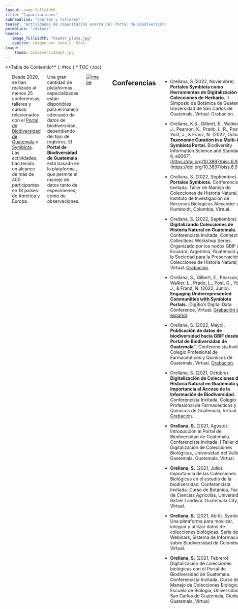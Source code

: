 ```yaml
---
layout: page-fullwidth
title: "Capacitaciones"
subheadline: "Charlas y Talleres"
teaser: "Actividades de capacitación acerca del Portal de Biodiversidad de Guatemala."
permalink: "/datos/"
header:
   image_fullwidth: "header_pluma.jpg"
   caption: Imagen por Sara L. Ríos
image: 
    thumb: biodiversidadgt.jpg 
---
```


<div class="row">
<div class="medium-4 medium-push-8 columns" markdown="1">
<div class="panel radius" markdown="1">
**Tabla de Contenido**
{: #toc }
*  TOC
{:toc}
</div>
</div><!-- /.medium-4.columns -->

<div class="medium-8 medium-pull-4 columns" markdown="1">

---

Desde 2020, se han realizado al menos 25 conferencias, talleres y cursos relacionados con el [Portal de Biodiversidad de Guatemala](https://biodiversidad.gt) o [Symbiota](https://symbiota.org). Las actividades, han tenido un alcance de más de 400 participantes en 18 países de América y Europa.

Una gran cantidad de plataformas especializadas están disponibles para el manejo adecuado de datos de biodiversidad, dependiendo del tipo de registros. El **Portal de Biodiversidad de Guatemala** está basado en la plataforma , que permite el manejo de datos tanto de especímenes, como de observaciones.     

[![image](https://github.com/GuatemalaPortal/guatemalaportal.github.io/blob/main/static/portalPortalDesign.jpg?raw=true)
](https://biodiversidad.gt)

---

## Conferencias

- Orellana, S (2022, Noviembre). **Portales Symbiota como Herramientas de Digitalización de Colecciones de Herbario.** II Simposio de Botánica de Guatemala, Universidad de San Carlos de Guatemala, Virtual. Grabación.

- Orellana, K.S., Gilbert, E., Walker, L. J., Pearson, K., Prado, L. R., Post, G., Yost, J., & Franz, N. (2022, Octubre). **Taxonomic Curation in a Multi-taxa Symbiota Portal.** Biodiversity Information Science and Standards, 6, e93671. [https://doi.org/10.3897/biss.6.93671](https://doi.org/10.3897/biss.6.93671)

- Orellana, S. (2022, Septiembre). **Portales Symbiota.** Conferencista Invitada. Taller de Manejo de Colecciones de Historia Natural, Instituto de Investigación de Recursos Biológicos Alexander von Humboldt, Colombia, Virtual.

- Orellana, S. (2022, Septiembre). **Digitalizando Colecciones de Historia Natural en Guatemala.** Conferencista Invitada. Connecting Collections Workshop Series. Organizado por los nodos GBIF de Ecuador, Argentina, Guatemala y por la Sociedad para la Preservación de Colecciones de Historia Natural, Virtual. [Grabación](https://www.youtube.com/watch?v=lnlnVE7NaKo&t=1188s).

- Orellana, S., Gilbert, E., Pearson, K., Walker, L., Prado, L., Post, G., Yost, J., & Franz, N. (2022, Junio). **Engaging Underrepresented Communities with Symbiota Portals.** iDigBio’s Digital Data Conference, Virtual. [Grabación en español](https://www.youtube.com/watch?v=bkq1NrKn8w4).

- Orellana, S. (2022, Mayo). **Publicación de datos de biodiversidad hacia GBIF desde el Portal de Biodiversidad de Guatemala”**. Conferencista Invitada. Colegio Profesional de Farmacéuticos y Químicos de Guatemala, Virtual. [Grabación](https://www.facebook.com/watch/live/?ref=watch_permalink&v=918191852416589).

- Orellana, S. (2021, Octubre). **Digitalización de Colecciones de Historia Natural en Guatemala y la Importancia al Acceso de la Información de Biodiversidad.** Conferencista Invitada. Colegio Profesional de Farmacéuticos y Químicos de Guatemala, Virtual. [Grabación](https://www.facebook.com/watch/live/?ref=watch_permalink&v=918191852416589).

- **Orellana, S.** (2021, Agosto). Introducción al Portal de Biodiversidad de Guatemala. Conferencista Invitada. I Taller de Digitalización de Colecciones Biológicas, Universidad del Valle de Guatemala, Guatemala, Virtual.

- **Orellana, S.** (2021, Julio). Importancia de las Colecciones Biológicas en el estudio de la biodiversidad. Conferencista Invitada. Curso de Botánica, Facultad de Ciencias Agrícolas, Universidad Rafael Landívar, Guatemala City, Virtual.

- **Orellana, S.** (2021, Abril). Symbiota: Una plataforma para movilzar, integrar y utilizar datos de colecciones biológicas. Serie de Webinars, Sistema de Información sobre Biodiversidad de Colombia, Virtual.

- **Orellana, S.** (2021, Febrero). Digitalización de colecciones biológicas con el Portal de Biodiversidad de Guatemala. Conferencista Invitada. Curso de Manejo de Colecciones Biológicas, Escuela de Biología, Universidad de San Carlos de Guatemala, Ciudad de Guatemala, Virtual.

### Talleres

Es el principal tipo de datos manejados dentro del Portal de Biodiversidad. Estos registros consisten en información contenida en `etiquetas de especímenes` depositados en colecciones científicas (plantas, animales, hongos, fósiles). Pueden incluir fotografías de los especímenes y/o etiquetas, pero no es requisito para ingresar los datos. [Ejemplo](https://biodiversidad.gt/portal/collections/misc/collprofiles.php?collid=16) de colección de especímenes preservados.

[![image](https://github.com/biodiversidadgt/docs/assets/69399374/d1754118-980e-44c2-b719-2be3575d2eac)
](https://biodiversidad.gt/portal/collections/individual/index.php?occid=8126&clid=0)
Fotografía: Julio Ayala. Colección de Artrópodos UVGC.

### Registros de especímenes vivos

Similares a los registros de especímenes preservados, pero la información proviene de `ejemplares vivos` en colecciones institucionales. Un ejemplo son los jardines botánicos que contienen ejemplares vivos de plantas. Requieren evidencia fotográfica.

### Registros de observaciones

Se refiere a registros esporádicos, realizados al observar un organismo en estado silvestre. Requieren de evidencia fotográfica, ya que los organismos no son capturados. Actualmente, Symbiota no maneja otro tipo de archivos multimedia como videos o sonidos. [Ejemplo](https://biodiversidad.gt/portal/collections/misc/collprofiles.php?collid=8) de colección de especímenes vivos.

[![image](https://github.com/biodiversidadgt/docs/assets/69399374/0c493177-cf6d-4f84-bee1-e601a093df33)
](https://biodiversidad.gt/portal/collections/individual/index.php?occid=7672&clid=0)
Fotografía: María José Chang. Colección Fotográfica UVGF.


</div><!-- /.medium-8.columns -->
</div><!-- /.row -->
